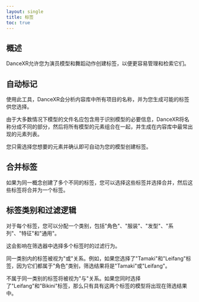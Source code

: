 ```yaml
---
layout: single
title: 标签
toc: true
---
```


## 概述
DanceXR允许您为演员模型和舞蹈动作创建标签，以便更容易管理和检索它们。

## 自动标记
使用此工具，DanceXR会分析内容库中所有项目的名称，并为您生成可能的标签供您选择。

由于大多数情况下模型的文件名应包含用于识别模型的必要信息，DanceXR将名称分成不同的部分，然后将所有模型的元素组合在一起，并生成在内容库中最常出现的元素列表。

您只需选择您想要的元素并确认即可自动为您的模型创建标签。

## 合并标签
如果为同一概念创建了多个不同的标签，您可以选择这些标签并选择合并，然后这些标签将合并为一个标签。

## 标签类别和过滤逻辑
对于每个标签，您可以分配一个类别，包括"角色"、"服装"、"发型"、"系列"、"特征"和"通用"。

这会影响在筛选器中选择多个标签时的过滤行为。

同一类别内的标签被视为"或"关系。例如，如果您选择了"Tamaki"和"Leifang"标签，因为它们都属于"角色"类别，筛选结果将是"Tamaki"或"Leifang"。

不属于同一类别的标签将被视为"与"关系。如果您同时选择了"Leifang"和"Bikini"标签，那么只有具有这两个标签的模型将出现在筛选结果中。